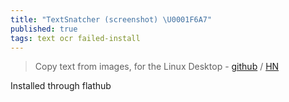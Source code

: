 ```yaml
---
title: "TextSnatcher (screenshot) \U0001F6A7"
published: true
tags: text ocr failed-install
---
```

> Copy text from images, for the Linux Desktop - [github](https://github.com/RajSolai/TextSnatcher) / [HN](https://news.ycombinator.com/item?id=39711621)

Installed through flathub
